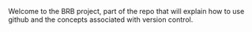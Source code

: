 Welcome to the BRB project, part of the repo that will explain how to use github and the concepts associated with version control.
